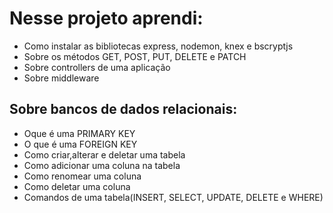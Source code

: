 # Nesse projeto aprendi:
- Como instalar as bibliotecas express, nodemon, knex e bscryptjs
- Sobre os métodos GET, POST, PUT, DELETE e PATCH
- Sobre controllers de uma aplicação
- Sobre middleware

## Sobre bancos de dados relacionais: 
- Oque é uma PRIMARY KEY
- O que é uma FOREIGN KEY
- Como criar,alterar e deletar uma tabela
- Como adicionar uma coluna na tabela
- Como renomear uma coluna
- Como deletar uma coluna
- Comandos de uma tabela(INSERT, SELECT, UPDATE, DELETE e WHERE)
